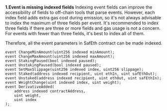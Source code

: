 **1.Event is missing indexed fields**
Indexing event fields can improve the accessibility of fields to off-chain tools that parse events. However, each index field adds extra gas cost during emission, so it's not always advisable to index the maximum of three fields per event. It's recommended to index three fields if there are three or more fields and gas usage is not a concern. For events with fewer than three fields, it's best to index all of them.

Therefore, all the event parameters in SafEth contract can be made indexed.

    event ChangeMinAmount(uint256 indexed minAmount);
    event ChangeMaxAmount(uint256 indexed maxAmount);
    event StakingPaused(bool indexed paused);
    event UnstakingPaused(bool indexed paused);
    event SetMaxSlippage(uint256 indexed index, uint256 slippage);
    event Staked(address indexed recipient, uint ethIn, uint safEthOut);
    event Unstaked(address indexed recipient, uint ethOut, uint safEthIn);
    event WeightChange(uint indexed index, uint weight);
    event DerivativeAdded(
        address indexed contractAddress,
        uint weight,
        uint index
    );